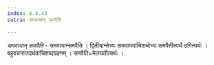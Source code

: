 ```yaml
---
index: 4.4.43
sutra: समवायान् समवैति

---
```

_समवायान् समवैति_ - समवायान्समवैति । द्वितीयान्तेभ्यः समवायवाचिशब्देभ्यः समवैतीत्यर्थे ठगित्यर्थः । बहुवचनात्तदर्थवाचिशब्दग्रहणम् । समवैति=मेलयतीत्यर्थः । 